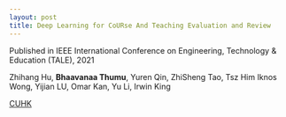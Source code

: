 ```yaml
---
layout: post
title: Deep Learning for CoURse And Teaching Evaluation and Review
---
```


Published in IEEE International Conference on Engineering, Technology & Education (TALE), 2021

Zhihang Hu, **Bhaavanaa Thumu**, Yuren Qin, ZhiSheng Tao, Tsz Him Iknos Wong, Yijian LU,
Omar Kan, Yu Li, Irwin King

[CUHK](https://ieeexplore.ieee.org/document/9678633)